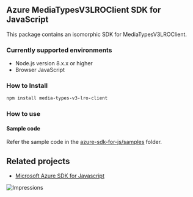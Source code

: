 ## Azure MediaTypesV3LROClient SDK for JavaScript

This package contains an isomorphic SDK for MediaTypesV3LROClient.

### Currently supported environments

- Node.js version 8.x.x or higher
- Browser JavaScript

### How to Install

```bash
npm install media-types-v3-lro-client
```

### How to use

#### Sample code

Refer the sample code in the [azure-sdk-for-js/samples](https://github.com/Azure/azure-sdk-for-js/tree/master/samples) folder.

## Related projects

- [Microsoft Azure SDK for Javascript](https://github.com/Azure/azure-sdk-for-js)


![Impressions](https://azure-sdk-impressions.azurewebsites.net/api/impressions/azure-sdk-for-js%2Fsdk%2Fcdn%2Farm-cdn%2FREADME.png)